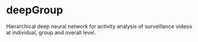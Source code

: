 # deepGroup
Hierarchical deep neural network for activity analysis of surveillance videos at individual, group and overall level.
